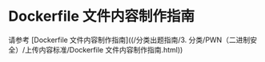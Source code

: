 # Dockerfile 文件内容制作指南
请参考 [Dockerfile 文件内容制作指南]((/分类出题指南/3. 分类/PWN（二进制安全）/上传内容标准/Dockerfile 文件内容制作指南.html))